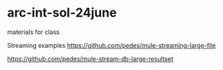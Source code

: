 # arc-int-sol-24june
materials for class

Streaming examples
https://github.com/pedes/mule-streaming-large-file

https://github.com/pedes/mule-stream-db-large-resultset
